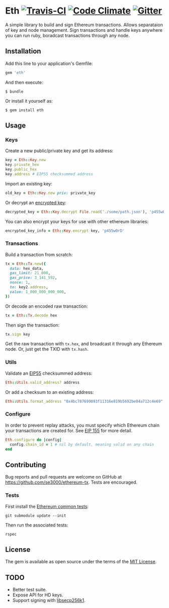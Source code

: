 # Eth [![Travis-CI](https://travis-ci.org/se3000/ruby-eth.svg?branch=master)](https://travis-ci.org/se3000/ruby-eth) [![Code Climate](https://codeclimate.com/github/se3000/ruby-eth/badges/gpa.svg)](https://codeclimate.com/github/se3000/ruby-eth) [![Gitter](https://badges.gitter.im/ruby-eth/Lobby.svg)](https://gitter.im/ruby-eth/Lobby)

A simple library to build and sign Ethereum transactions. Allows separataion of key and node management. Sign transactions and handle keys anywhere you can run ruby, boradcast transactions through any node.

## Installation

Add this line to your application's Gemfile:

```ruby
gem 'eth'
```

And then execute:

    $ bundle

Or install it yourself as:

    $ gem install eth

## Usage

### Keys
Create a new public/private key and get its address:
```ruby
key = Eth::Key.new
key.private_hex
key.public_hex
key.address # EIP55 checksummed address
```
Import an existing key:
```ruby
old_key = Eth::Key.new priv: private_key
```
Or decrypt an [encrypted key](https://github.com/ethereum/wiki/wiki/Web3-Secret-Storage-Definition):
```ruby
decrypted_key = Eth::Key.decrypt File.read('./some/path.json'), 'p455w0rD'
```
You can also encrypt your keys for use with other ethereum libraries:
```ruby
encrypted_key_info = Eth::Key.encrypt key, 'p455w0rD'
```

### Transactions

Build a transaction from scratch:
```ruby
tx = Eth::Tx.new({
  data: hex_data,
  gas_limit: 21_000,
  gas_price: 3_141_592,
  nonce: 1,
  to: key2.address,
  value: 1_000_000_000_000,
})
```
Or decode an encoded raw transaction:
```ruby
tx = Eth::Tx.decode hex
```

Then sign the transaction:
```ruby
tx.sign key
```
Get the raw transaction with `tx.hex`, and broadcast it through any Ethereum node. Or, just get the TXID with `tx.hash`.

### Utils

Validate an [EIP55](https://github.com/ethereum/EIPs/issues/55) checksummed address:
```ruby
Eth::Utils.valid_address? address
```

Or add a checksum to an existing address:
```ruby
Eth::Utils.format_address "0x4bc787699093f11316e819b5692be04a712c4e69" # => "0x4bc787699093f11316e819B5692be04A712C4E69"
```

### Configure
In order to prevent replay attacks, you must specify which Ethereum chain your transactions are created for. See [EIP 155](https://github.com/ethereum/EIPs/issues/155) for more detail.
```ruby
Eth.configure do |config|
  config.chain_id = 1 # nil by default, meaning valid on any chain
end
```

## Contributing

Bug reports and pull requests are welcome on GitHub at https://github.com/se3000/ethereum-tx. Tests are encouraged.

### Tests

First install the [Ethereum common tests](https://github.com/ethereum/tests):
```shell
git submodule update --init
```

Then run the associated tests:
```shell
rspec
```


## License

The gem is available as open source under the terms of the [MIT License](http://opensource.org/licenses/MIT).

## TODO
- Better test suite.
- Expose API for HD keys.
- Support signing with [libsecp256k1](https://github.com/bitcoin-core/secp256k1).
